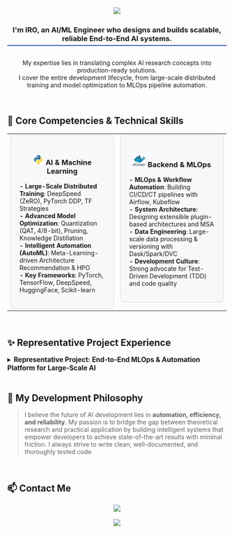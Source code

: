 <div align="center">
  <img src="https://capsule-render.vercel.app/api?type=waving&color=gradient&height=200&section=header&text=Hi%20there!&fontSize=90&animation=fadeIn&fontAlignY=35" />
</div>

<div align="center">
  <h3 style="border-bottom: 2px solid #2e5aac; padding-bottom: 5px; display: inline-block;">
    I'm IRO, an AI/ML Engineer who designs and builds scalable, reliable End-to-End AI systems.
  </h3>
  <p>
    My expertise lies in translating complex AI research concepts into production-ready solutions.<br/>I cover the entire development lifecycle, from large-scale distributed training and model optimization to MLOps pipeline automation.
  </p>
</div>

<br>

## 🚀 **Core Competencies & Technical Skills**

<table width="100%">
  <tr>
    <td width="50%" valign="top">
      <div style="border: 1px solid #d0d7de; border-radius: 8px; padding: 20px; background-color: #f6f8fa;">
        <h3 align="center">
          <img src="https://raw.githubusercontent.com/devicons/devicon/master/icons/python/python-original.svg" alt="python" width="25" height="25"/>
          AI & Machine Learning
        </h3>
        <ul style="list-style-type: none; padding-left: 0;">
          <li><b>- Large-Scale Distributed Training</b>: DeepSpeed (ZeRO), PyTorch DDP, TF Strategies</li>
          <li><b>- Advanced Model Optimization</b>: Quantization (QAT, 4/8-bit), Pruning, Knowledge Distillation</li>
          <li><b>- Intelligent Automation (AutoML)</b>: Meta-Learning-driven Architecture Recommendation & HPO</li>
          <li><b>- Key Frameworks</b>: PyTorch, TensorFlow, DeepSpeed, HuggingFace, Scikit-learn</li>
        </ul>
      </div>
    </td>
    <td width="50%" valign="top">
      <div style="border: 1px solid #d0d7de; border-radius: 8px; padding: 20px; background-color: #f6f8fa;">
        <h3 align="center">
          <img src="https://raw.githubusercontent.com/devicons/devicon/master/icons/docker/docker-original-wordmark.svg" alt="docker" width="30" height="30"/>
          Backend & MLOps
        </h3>
        <ul style="list-style-type: none; padding-left: 0;">
          <li><b>- MLOps & Workflow Automation</b>: Building CI/CD/CT pipelines with Airflow, Kubeflow</li>
          <li><b>- System Architecture</b>: Designing extensible plugin-based architectures and MSA</li>
          <li><b>- Data Engineering</b>: Large-scale data processing & versioning with Dask/Spark/DVC</li>
          <li><b>- Development Culture</b>: Strong advocate for Test-Driven Development (TDD) and code quality</li>
        </ul>
      </div>
    </td>
  </tr>
</table>

<br>

## ✨ **Representative Project Experience**

<details>
<summary>
  <strong style="font-size: 1.1em;">
    Representative Project: End-to-End MLOps & Automation Platform for Large-Scale AI
  </strong>
</summary>
<div style="border: 1px solid #d0d7de; border-radius: 8px; padding: 20px; margin-top: 10px; background-color: #ffffff;">
  <p>
    I architected and built a platform from the ground up to automate and manage the entire lifecycle of developing AI models with billions of parameters. This system is designed for continuous operation and optimization in a production environment.
  </p>
  <ul style="list-style-type: '✅  '; padding-left: 20px;">
    <li>
      <b>Developed an "Auto-Pilot" mode</b>: A one-click solution that analyzes a dataset's characteristics and objectives (performance/cost) to automatically recommend and execute the optimal model, hyperparameters, and distributed training strategy.
    </li>
    <li>
      <b>Designed an Advanced Optimization Pipeline</b>: Integrated state-of-the-art quantization (QAT, 4-bit, etc.), pruning, and distillation techniques into an automated compression pipeline, reducing inference costs by up to 75% with minimal performance degradation.
    </li>
    <li>
      <b>Architected a Plugin-Based System</b>: Engineered core components like models, data loaders, and optimizers to be pluggable, ensuring flexibility and rapid integration of new technologies without core code modification.
    </li>
    <li>
      <b>Ensured Full Reproducibility</b>: Completed a system that guarantees 100% reproducibility of any experiment by tracking all components—code, data, and environment—with hash values and integrating with DVC.
    </li>
  </ul>
</div>
</details>

<br>

## 💬 **My Development Philosophy**

> I believe the future of AI development lies in **automation, efficiency, and reliability**. My passion is to bridge the gap between theoretical research and practical application by building intelligent systems that empower developers to achieve state-of-the-art results with minimal friction. I always strive to write clean, well-documented, and thoroughly tested code.

<br>

## 📫 **Contact Me**

<p align="center">
  <a href="mailto:your-email@example.com"><img src="https.img.shields.io/badge/Email-your--email@example.com-blue?style=for-the-badge&logo=gmail&logoColor=white"/></a>
</p>

<div align="center">
  <img src="https://capsule-render.vercel.app/api?type=waving&color=gradient&height=150&section=footer" />
</div>
